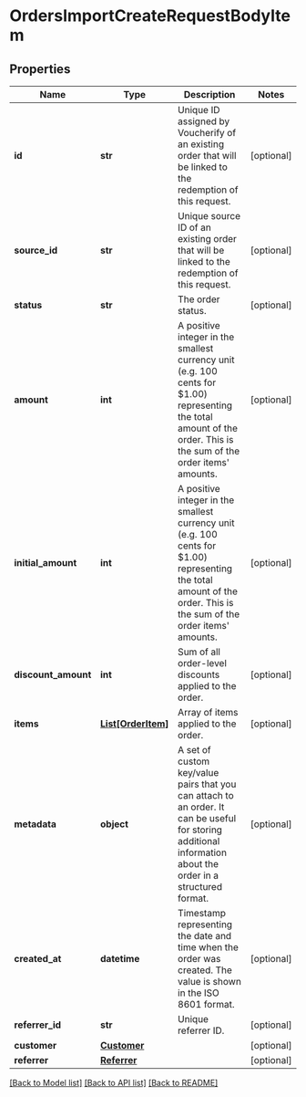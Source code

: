 # OrdersImportCreateRequestBodyItem


## Properties

Name | Type | Description | Notes
------------ | ------------- | ------------- | -------------
**id** | **str** | Unique ID assigned by Voucherify of an existing order that will be linked to the redemption of this request. | [optional] 
**source_id** | **str** | Unique source ID of an existing order that will be linked to the redemption of this request. | [optional] 
**status** | **str** | The order status. | [optional] 
**amount** | **int** | A positive integer in the smallest currency unit (e.g. 100 cents for $1.00) representing the total amount of the order. This is the sum of the order items&#39; amounts. | [optional] 
**initial_amount** | **int** | A positive integer in the smallest currency unit (e.g. 100 cents for $1.00) representing the total amount of the order. This is the sum of the order items&#39; amounts. | [optional] 
**discount_amount** | **int** | Sum of all order-level discounts applied to the order. | [optional] 
**items** | [**List[OrderItem]**](OrderItem.md) | Array of items applied to the order. | [optional] 
**metadata** | **object** | A set of custom key/value pairs that you can attach to an order. It can be useful for storing additional information about the order in a structured format. | [optional] 
**created_at** | **datetime** | Timestamp representing the date and time when the order was created. The value is shown in the ISO 8601 format. | [optional] 
**referrer_id** | **str** | Unique referrer ID. | [optional] 
**customer** | [**Customer**](Customer.md) |  | [optional] 
**referrer** | [**Referrer**](Referrer.md) |  | [optional] 

[[Back to Model list]](../README.md#documentation-for-models) [[Back to API list]](../README.md#documentation-for-api-endpoints) [[Back to README]](../README.md)


